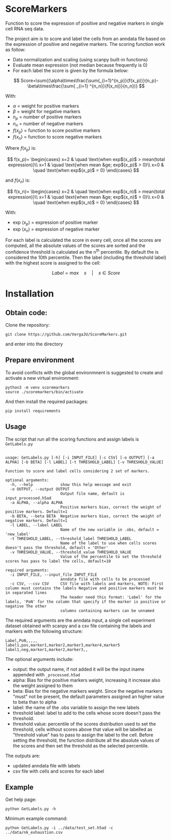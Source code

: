 # ScoreMarkers

Function to score the expression of positive and negative markers in single cell RNA seq data.

The project aim is to score and label the cells from an anndata file based on the expression of positive and negative markers. The scoring function work as follow:<br/>
- Data normalization and scaling (using scanpy built-in functions)
- Evaluate mean expression (not median because frequently is 0)
- For each label the score is given by the formula below:<br/>

$$
Score=\sum{(\alpha\times\frac{\sum{_{i=1}^{n_p}}{f(x_p)}}{n_p}-\beta\times\frac{\sum{ _{i=1} ^{n_n}}{f(x_n)}}{n_n})}
$$

With:
- $\alpha$ = weight for positive markers
- $\beta$ = weight for negative markers
- $n_p$ = number of positive markers
- $n_n$ = number of negative markers
- $f(x_p)$ = function to score positive markers
- $f(x_n)$ = function to score negative markers


Where $f(x_p)$ is:

$$
f(x_p)=
\begin{cases}
x=2 & \quad \text{when exp$(x_p)$ > mean(total expression)}\\ 
x=1 & \quad \text{when mean	&ge; exp$(x_p)$ > 0}\\ 
x=0 & \quad \text{when exp$(x_p)$ = 0}
\end{cases}
$$

and $f(x_n)$ is:

$$
f(x_n)=
\begin{cases}
x=2 & \quad \text{when exp$(x_n)$ > mean(total expression)}\\ 
x=1 & \quad \text{when mean	&ge; exp$(x_n)$ > 0}\\ 
x=0 & \quad \text{when exp$(x_n)$ = 0}
\end{cases}
$$

With:
- exp $(x_p)$ = expression of positive marker
- exp $(x_n)$ = expression of negative marker

For each label is calculated the score in every cell, once all the scores are computed, all the absolute values of the scores are sorted and the confidence threshold is calculated as the n<sup>th</sup> percentile. By default the is considered the 10th percentile. Then the label (including the threshold label) with the highest score is assigned to the cell:

$$
Label = max\quad s\quad |\quad s \in Score
$$

# Installation

## Obtain code:

Clone the repository:
```
git clone https://github.com/VergaJU/ScoreMarkers.git
```
and enter into the directory

## Prepare environment

To avoid conflicts with the global environmnent is suggested to create and activate a new virtual environment:
```
python3 -m venv scoremarkers
source ./scoremarkers/bin/activate
```

And then install the required packages:

```
pip install requirements
```

## Usage

The script that run all the scoring functions and assign labels is `GetLabels.py`
```

usage: GetLabels.py [-h] [-i INPUT_FILE] [-c CSV] [-o OUTPUT] [-a ALPHA] [-b BETA] [-l LABEL] [-t THRESHOLD_LABEL] [-v THRESHOLD_VALUE]

Function to score and label cells considering 2 set of markers.

optional arguments:
  -h, --help            show this help message and exit
  -o OUTPUT, --output OUTPUT
                        Output file name, default is input_processed.h5ad
  -a ALPHA, --alpha ALPHA
                        Positive markers bias, correct the weight of positive markers. Default=1
  -b BETA, --beta BETA  Negative markers bias, correct the weight of negative markers. Default=1
  -l LABEL, --label LABEL
                        Name of the new variable in .obs, default = 'new_label'
  -t THRESHOLD_LABEL, --threshold_label THRESHOLD_LABEL
                        Name of the label to use when cells scores doesn't pass the threshold, default = 'Other'
  -v THRESHOLD_VALUE, --threshold_value THRESHOLD_VALUE
                        Value of the percentile to set the threshold scores has pass to label the cells, default=10

required arguments:
  -i INPUT_FILE, --input_file INPUT_FILE
                        anndata file with cells to be processed
  -c CSV, --csv CSV     CSV file with labels and markers, NOTE: First column must contains the labels Negative and positive markers must be in separated lines
                        The header need this format: 'Label' for the labels, 'PoN' for the column that specify if the marker is positive or negative The other
                        columns containing markers can be unnamed
```

The required arguments are the anndata input, a single cell experiment dataset obtained with scanpy and a csv file containing the labels and markers with the following structure:
```
Label,PoN,,,,,
label1,pos,marker1,marker2,marker3,marker4,marker5
label1,neg,marker1,marker2,marker3,,
```

The optional arguments include:
- output: the output name, if not added it will be the input iname appended with `_processed.h5ad`
- alpha: Bias for the positive markers weight, increasing it increase also the weight assigned to them
- beta: Bias for the negative markers weight. Since the negative markers "must" not be present, the default parameters assigned an higher value to beta than to alpha
- label: the name of the .obs variable to assign the new labels
- threshold label: label to add to the cells whose score doesn't pass the threshold.
- threshold value: percentile of the scores distribution used to set the threshold, cells without scores above that value will be labelled as "threshold value" has to pass to assign the label to the cell. Before setting the threshold, the function distribute all the absolute values of the scores and then set the threshold as the selected percentile.

The outputs are:
- updated anndata file with labels
- csv file with cells and scores for each label

## Example

Get help page:
```
python GetLabels.py -h
```

Minimum example command:
```
python GetLabels.py -i ../data/test_set.h5ad -c ../data/nk_exhaustion.csv
```
